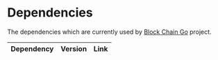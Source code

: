 Dependencies
============

The dependencies which are currently used by [Block Chain Go](https://github.com/YuriyLisovskiy/blockchain-go) project.

| Dependency | Version | Link |
| --- | --- | --- |
